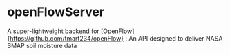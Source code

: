 # openFlowServer
A super-lightweight backend for [OpenFlow]{https://github.com/tmart234/openFlow} : An API designed to deliver NASA SMAP soil moisture data
